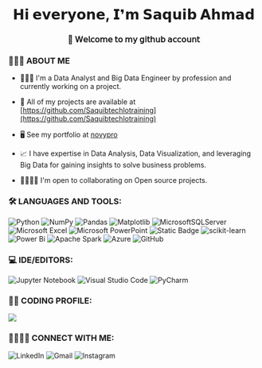 <h1 align="center">𝗛𝗶 𝗲𝘃𝗲𝗿𝘆𝗼𝗻𝗲, 𝗜❜𝗺 𝗦𝗮𝗾𝘂𝗶𝗯 𝗔𝗵𝗺𝗮𝗱</h1>
<h3 align="center">🚀 𝖶𝖾𝗅𝖼𝗈𝗆𝖾 𝗍𝗈 𝗆𝗒 𝗀𝗂𝗍𝗁𝗎𝖻 𝖺𝖼𝖼𝗈𝗎𝗇𝗍</h3>

### 💁🏽‍♂️ ABOUT ME

- 👨🏼‍💻 I'm a Data Analyst and Big Data Engineer by profession and currently working on a project.

- 🔭 All of my projects are available at [https://github.com/Saquibtechlotraining](https://github.com/Saquibtechlotraining)

- 🖥️  See my portfolio at [novypro](https://www.novypro.com/profile_about/saquibahmad)

- 📈 I have expertise in Data Analysis, Data Visualization, and leveraging Big Data for gaining insights to solve business problems.

- 🫱🏽‍🫲🏾 I'm open to collaborating on Open source projects.

<h3 align="left">🛠️ LANGUAGES AND TOOLS:</h3>

![Python](https://img.shields.io/badge/python-3670A0?style=for-the-badge&logo=python&logoColor=ffdd54)
![NumPy](https://img.shields.io/badge/numpy-%23013243.svg?style=for-the-badge&logo=numpy&logoColor=white)
![Pandas](https://img.shields.io/badge/pandas-%23150458.svg?style=for-the-badge&logo=pandas&logoColor=white)
![Matplotlib](https://img.shields.io/badge/Matplotlib-%23ffffff.svg?style=for-the-badge&logo=Matplotlib&logoColor=black)
![MicrosoftSQLServer](https://img.shields.io/badge/Microsoft%20SQL%20Server-CC2927?style=for-the-badge&logo=microsoft%20sql%20server&logoColor=white)
![Microsoft Excel](https://img.shields.io/badge/Microsoft_Excel-217346?style=for-the-badge&logo=microsoft-excel&logoColor=white)
![Microsoft PowerPoint](https://img.shields.io/badge/Microsoft_PowerPoint-B7472A?style=for-the-badge&logo=microsoft-powerpoint&logoColor=white)
![Static Badge](https://img.shields.io/badge/statistics-61DBFB?style=for-the-badge&logo=statistics&labelColor=black&color=61DBFB)
![scikit-learn](https://img.shields.io/badge/scikit--learn-%23F7931E.svg?style=for-the-badge&logo=scikit-learn&logoColor=white)
![Power Bi](https://img.shields.io/badge/power_bi-F2C811?style=for-the-badge&logo=powerbi&logoColor=black)
![Apache Spark](https://img.shields.io/badge/Apache%20Spark-FDEE21?style=flat-square&logo=apachespark&logoColor=black)
![Azure](https://img.shields.io/badge/azure-%230072C6.svg?style=for-the-badge&logo=microsoftazure&logoColor=white)
![GitHub](https://img.shields.io/badge/github-%23121011.svg?style=for-the-badge&logo=github&logoColor=white)




<h3 align="left">💻 IDE/EDITORS:</h3>

![Jupyter Notebook](https://img.shields.io/badge/jupyter-%23FA0F00.svg?style=for-the-badge&logo=jupyter&logoColor=white)
![Visual Studio Code](https://img.shields.io/badge/Visual%20Studio%20Code-0078d7.svg?style=for-the-badge&logo=visual-studio-code&logoColor=white)
![PyCharm](https://img.shields.io/badge/pycharm-143?style=for-the-badge&logo=pycharm&logoColor=black&color=black&labelColor=green)

<h3 align="left">🧑‍💻 CODING PROFILE:</h3>

![](https://leetcard.jacoblin.cool/Saquib281?cache=0)


<h3 align="left">🫱🏽‍🫲🏾 CONNECT WITH ME:</h3>

![LinkedIn](https://img.shields.io/badge/linkedin-%230077B5.svg?style=for-the-badge&logo=linkedin&logoColor=white)
![Gmail](https://img.shields.io/badge/Gmail-D14836?style=for-the-badge&logo=gmail&logoColor=white)
![Instagram](https://img.shields.io/badge/Instagram-%23E4405F.svg?style=for-the-badge&logo=Instagram&logoColor=white)

































